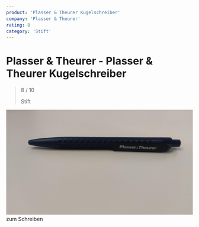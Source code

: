 ```yaml
---
product: 'Plasser & Theurer Kugelschreiber'
company: 'Plasser & Theurer'
rating: 8
category: 'Stift'
---
```


# Plasser & Theurer - Plasser & Theurer Kugelschreiber
>
> 8 / 10
>
> Stift

![Plasser & Theurer Kugelschreiber](./assets/plasser-und-theurer-plasser-und-theurer-kugelschreiber-cac898f9-0f28-44a8-8fad-b230b01c50c5.jpg)
zum Schreiben
